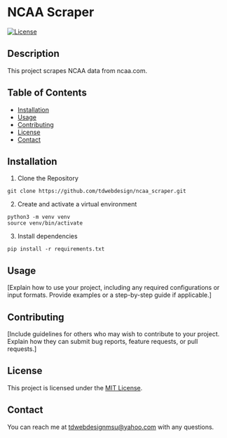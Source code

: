 # NCAA Scraper

[![License](https://img.shields.io/badge/License-MIT-blue.svg)](LICENSE)

## Description
This project scrapes NCAA data from ncaa.com. 

## Table of Contents
- [Installation](#installation)
- [Usage](#usage)
- [Contributing](#contributing)
- [License](#license)
- [Contact](#contact)

## Installation

1. Clone the Repository
```
git clone https://github.com/tdwebdesign/ncaa_scraper.git
```

2. Create and activate a virtual environment
```
python3 -m venv venv
source venv/bin/activate
```

3. Install dependencies
```
pip install -r requirements.txt
```

## Usage
[Explain how to use your project, including any required configurations or input formats. Provide examples or a step-by-step guide if applicable.]

## Contributing
[Include guidelines for others who may wish to contribute to your project. Explain how they can submit bug reports, feature requests, or pull requests.]

## License
This project is licensed under the [MIT License](LICENSE).

## Contact
You can reach me at tdwebdesignmsu@yahoo.com with any questions.


